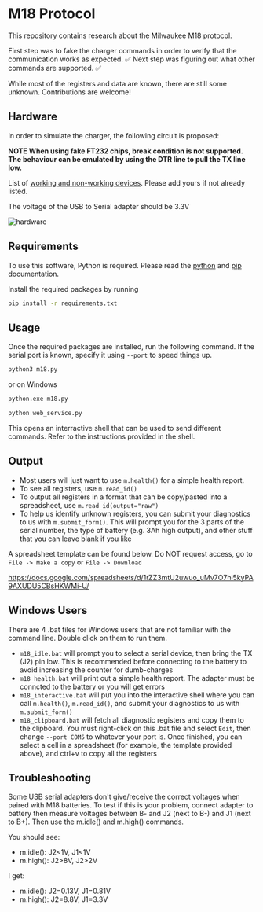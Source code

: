 # M18 Protocol

This repository contains research about the Milwaukee M18 protocol.

First step was to fake the charger commands in order to verify that the communication works as expected. :white_check_mark: Next step was figuring out what other commands are supported. :white_check_mark:

While most of the registers and data are known, there are still some unknown. Contributions are welcome!

## Hardware

In order to simulate the charger, the following circuit is proposed:

**NOTE When using fake FT232 chips, break condition is not supported. The behaviour can be emulated by using the DTR line to pull the TX line low.**

List of [working and non-working devices](https://github.com/mnh-jansson/m18-protocol/discussions/16). Please add yours if not already listed.

The voltage of the USB to Serial adapter should be 3.3V

![hardware](docs/wiring.png)

## Requirements

To use this software, Python is required. Please read the [python](https://docs.python.org/3/) and [pip](https://pip.pypa.io/en/stable/installation/) documentation.

Install the required packages by running

```bash
pip install -r requirements.txt
```

## Usage

Once the required packages are installed, run the following command. If the serial port is known, specify it using `--port` to speed things up.

```bash
python3 m18.py
```
or on Windows
```bash
python.exe m18.py
```


```bash
python web_service.py
```


This opens an interractive shell that can be used to send different commands. Refer to the instructions provided in the shell.

## Output

* Most users will just want to use `m.health()` for a simple health report. 
* To see all registers, use `m.read_id()`
* To output all registers in a format that can be copy/pasted into a spreadsheet, use `m.read_id(output="raw")`
* To help us identify unknown registers, you can submit your diagnostics to us with `m.submit_form()`. This will prompt you for the 3 parts of the serial number, the type of battery (e.g. 3Ah high output), and other stuff that you can leave blank if you like

A spreadsheet template can be found below. Do NOT request access, go to `File -> Make a copy` or `File -> Download`

https://docs.google.com/spreadsheets/d/1rZZ3mtU2uwuo_uMv7O7hi5kyPA9AXUDU5CBsHKWMi-U/

## Windows Users
There are 4 .bat files for Windows users that are not familiar with the command line. Double click on them to run them.
* `m18_idle.bat` will prompt you to select a serial device, then bring the TX (J2) pin low. This is recommended before connecting to the battery to avoid increasing the counter for dumb-charges
* `m18_health.bat` will print out a simple health report. The adapter must be conncted to the battery or you will get errors
* `m18_interactive.bat` will put you into the interactive shell where you can call `m.health()`, `m.read_id()`, and submit your diagnostics to us with `m.submit_form()`
* `m18_clipboard.bat` will fetch all diagnostic registers and copy them to the clipboard. You must right-click on this .bat file and select `Edit`, then change `--port COM5` to whatever your port is. Once finished, you can select a cell in a spreadsheet (for example, the template provided above), and ctrl+v to copy all the registers

## Troubleshooting
Some USB serial adapters don't give/receive the correct voltages when paired with M18 batteries. To test if this is your problem, connect adapter to battery then measure voltages between B- and J2 (next to B-) and J1 (next to B+). Then use the m.idle() and m.high() commands.

You should see:
* m.idle(): J2<1V, J1<1V
* m.high(): J2>8V, J2>2V

I get:
* m.idle(): J2=0.13V, J1=0.81V
* m.high(): J2=8.8V, J1=3.3V




